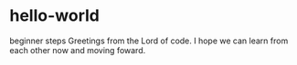 # hello-world
beginner steps
Greetings from the Lord of code. I hope we can learn from each other now and moving foward.
